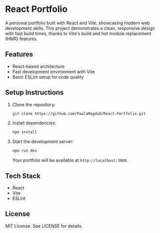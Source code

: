 
# React Portfolio

A personal portfolio built with React and Vite, showcasing modern web development skills. This project demonstrates a clean, responsive design with fast build times, thanks to Vite's build and hot module replacement (HMR) features.

## Features
- React-based architecture
- Fast development environment with Vite
- Basic ESLint setup for code quality

## Setup Instructions

1. Clone the repository:
   ```bash
   git clone https://github.com/PaulaMagdi0/React-Portfolio.git
   ```

2. Install dependencies:
   ```bash
   npm install
   ```

3. Start the development server:
   ```bash
   npm run dev
   ```

   Your portfolio will be available at `http://localhost:3000`.

## Tech Stack
- React
- Vite
- ESLint

## License
MIT License. See LICENSE for details.
